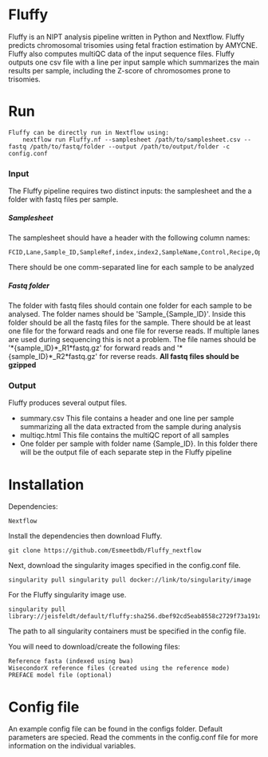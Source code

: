 # Fluffy
Fluffy is an NIPT analysis pipeline written in Python and Nextflow. Fluffy predicts chromosomal trisomies using fetal fraction estimation by AMYCNE. Fluffy also computes multiQC data of the input sequence files. Fluffy outputs one csv file with a line per input sample which summarizes the main results per sample, including the Z-score of chromosomes prone to trisomies.

# Run
```
Fluffy can be directly run in Nextflow using:
    nextflow run Fluffy.nf --samplesheet /path/to/samplesheet.csv --fastq /path/to/fastq/folder --output /path/to/output/folder -c config.conf
```
### Input
The Fluffy pipeline requires two distinct inputs: the samplesheet and the a folder with fastq files per sample.
##### Samplesheet

The samplesheet should have a header with the following column names:
```
FCID,Lane,Sample_ID,SampleRef,index,index2,SampleName,Control,Recipe,Operator,Sample_Project
```
There should be one comm-separated line for each sample to be analyzed

##### Fastq folder
The folder with fastq files should contain one folder for each sample to be analysed. The folder names should be 'Sample_{Sample_ID}'.
Inside this folder should be all the fastq files for the sample. There should be at least one file for the forward reads and one file for reverse reads. If multiple lanes are used during sequencing this is not a problem. The file names should be '\*{sample_ID}\*\_R1\*fastq.gz' for forward reads and '\*{sample_ID}\*\_R2\*fastq.gz' for reverse reads.
**All fastq files should be gzipped**

### Output
Fluffy produces several output files. 
- summary.csv This file contains a header and one line per sample summarizing all the data extracted from the sample during analysis
- multiqc.html This file contains the multiQC report of all samples
- One folder per sample with folder name {Sample_ID}. In this folder there will be the output file of each separate step in the Fluffy pipeline

# Installation
Dependencies:
```
Nextflow
```
Install the dependencies then download Fluffy.
```
git clone https://github.com/Esmeetbdb/Fluffy_nextflow
```
Next, download the singularity images specified in the config.conf file.
```
singularity pull singularity pull docker://link/to/singularity/image
```
For the Fluffy singularity image use.
```
singularity pull library://jeisfeldt/default/fluffy:sha256.dbef92cd5eab8558c2729f73a191d73a7576a24e9bb44dde7372c0cd405c4ef6
```
The path to all singularity containers must be specified in the config file.

You will need to download/create the following files:
```
Reference fasta (indexed using bwa)
WisecondorX reference files (created using the reference mode)
PREFACE model file (optional)
```

# Config file
An example config file can be found in the configs folder. Default parameters are specied. Read the comments in the config.conf file for more information on the individual variables.
